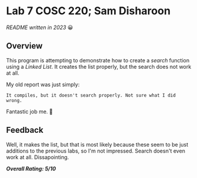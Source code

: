 # Lab 7 COSC 220; Sam Disharoon

*README written in 2023* :grinning:

## Overview

This program is attempting to demonstrate how to create a *search* function using a *Linked List*. It creates the list properly, but the search does not work at all.

My old report was just simply:

`It compiles, but it doesn't search properly. Not sure what I did wrong.`

Fantastic job me. :clap:

## Feedback

Well, it makes the list, but that is most likely because these seem to be just additions to the previous labs, so I'm not impressed. Search doesn't even work at all. Dissapointing.

***Overall Rating: 5/10***
